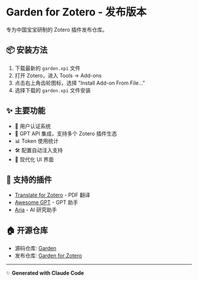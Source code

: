 # Garden for Zotero - 发布版本

专为中国宝宝研制的 Zotero 插件发布仓库。

## 📦 安装方法

1. 下载最新的 `garden.xpi` 文件
2. 打开 Zotero，进入 Tools → Add-ons
3. 点击右上角齿轮图标，选择 "Install Add-on From File..."
4. 选择下载的 `garden.xpi` 文件安装

## ✨ 主要功能

- 🔐 用户认证系统
- 🤖 GPT API 集成，支持多个 Zotero 插件生态
- 📊 Token 使用统计
- 🛠️ 配置自动注入支持
- 🎨 现代化 UI 界面

## 🔗 支持的插件

- [Translate for Zotero](https://github.com/windingwind/zotero-pdf-translate/) - PDF 翻译
- [Awesome GPT](https://github.com/MuiseDestiny/zotero-gpt) - GPT 助手
- [Aria](https://github.com/lifan0127/ai-research-assistant) - AI 研究助手

## 🏠 开源仓库

- 源码仓库: [Garden](https://github.com/l0o0/garden)
- 发布仓库: [Garden for Zotero](https://github.com/l0o0/garden_for_zotero)

---

✨ **Generated with Claude Code**